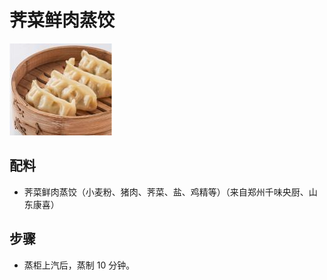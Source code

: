 # 荠菜鲜肉蒸饺

![荠菜鲜肉蒸饺](/images/荠菜鲜肉蒸饺.png)

## 配料

- 荠菜鲜肉蒸饺（小麦粉、猪肉、荠菜、盐、鸡精等）（来自郑州千味央厨、山东康喜）

## 步骤

- 蒸柜上汽后，蒸制 10 分钟。
